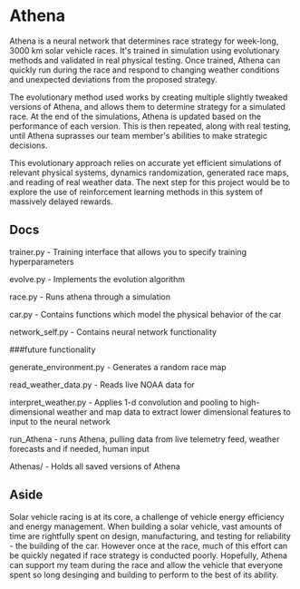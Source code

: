 # Athena
Athena is a neural network that determines race strategy for week-long, 3000 km solar vehicle races. It's trained in simulation using evolutionary methods and validated in real physical testing. Once trained, Athena can quickly run during the race and respond to changing weather conditions and unexpected deviations from the proposed strategy.

The evolutionary method used works by creating multiple slightly tweaked versions of Athena, and allows them to determine strategy for a simulated race. At the end of the simulations, Athena is updated based on the performance of each version. This is then repeated, along with real testing, until Athena suprasses our team member's abilities to make strategic decisions. 

This evolutionary approach relies on accurate yet efficient simulations of relevant physical systems, dynamics randomization, generated race maps, and reading of real weather data. The next step for this project would be to explore the use of reinforcement learning methods in this system of massively delayed rewards. 

## Docs


trainer.py - Training interface that allows you to specify training hyperparameters

evolve.py - Implements the evolution algorithm

race.py - Runs athena through a simulation

car.py - Contains functions which model the physical behavior of the car

network_self.py - Contains neural network functionality

###future functionality

generate_environment.py - Generates a random race map 

read_weather_data.py - Reads live NOAA data for 

interpret_weather.py - Applies 1-d convolution and pooling to high-dimensional weather and map data to extract lower dimensional features to input to the neural network

run_Athena -  runs Athena, pulling data from live telemetry feed, weather forecasts and if needed, human input

Athenas/ - Holds all saved versions of Athena


## Aside


Solar vehicle racing is at its core, a challenge of vehicle energy efficiency and energy management. When building a solar vehicle, vast amounts of time are rightfully spent on design, manufacturing, and testing for reliability - the building of the car. However once at the race, much of this effort can be quickly negated if race strategy is conducted poorly. Hopefully, Athena can support my team during the race and allow the vehicle that everyone spent so long desinging and building to perform to the best of its ability. 
